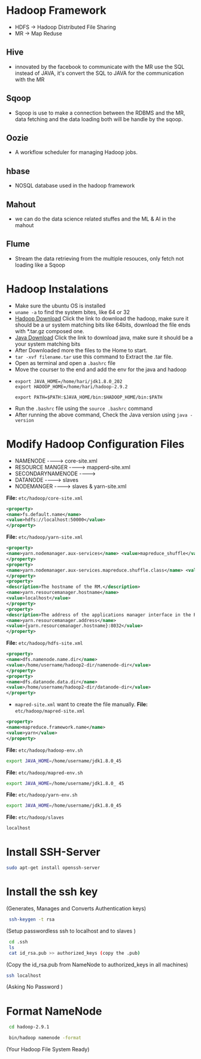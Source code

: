# Hadoop Framework
  - HDFS -> Hadoop Distributed File Sharing
  - MR -> Map Reduse


## Hive
 - innovated by the facebook to communicate with the MR use the SQL instead of JAVA, it's convert the SQL to JAVA for the communication with the MR

## Sqoop
 - Sqoop is use to make a connection between the RDBMS and the MR, data fetching and the data loading both will be handle by the sqoop.

## Oozie
 - A workflow scheduler for managing Hadoop jobs.

## hbase
 - NOSQL database used in the hadoop framework

## Mahout
 - we can do the data science related stuffes and the ML & AI in the mahout

## Flume
 - Stream the data retrieving from the multiple resouces, only fetch not loading like a Sqoop

# Hadoop Instalations

  - Make sure the ubuntu OS is installed
  - ``` uname -a ``` to find the system bites, like 64 or 32
  - [Hadoop Download](https://archive.apache.org/dist/hadoop/common/hadoop-2.9.2/) Click the link to download the hadoop, make sure it should be a ur system matching bits like 64bits, download the file ends with *.tar.gz composed one.  
  - [Java Download](https://www.oracle.com/in/java/technologies/javase/javase8-archive-downloads.html) Click the link to download java, make sure it should be a your system matching bits
  - After Downloaded more the files to the Home to start.
  - ```tar -xvf filename.tar``` use this command to Extract the .tar file.
  - Open as terminal and open a ```.bashrc``` file
  - Move the courser to the end and add the env for the java and hadoop
  - ```
    export JAVA_HOME=/home/hari/jdk1.8.0_202
    export HADOOP_HOME=/home/hari/hadoop-2.9.2

    export PATH=$PATH:$JAVA_HOME/bin:$HADOOP_HOME/bin:$PATH
    ```
  - Run the ```.bashrc``` file using the ```source .bashrc``` command
  - After running the above command, Check the Java version using ```java -version```

# Modify Hadoop Configuration Files
  - NAMENODE ----> core-site.xml
  - RESOURCE MANGER ----> mapperd-site.xml
  - SECONDARYNAMENODE ---->
  - DATANODE ----> slaves
  - NODEMANGER ----> slaves & yarn-site.xml

**File:** `etc/hadoop/core-site.xml`
```xml
<property>
<name>fs.default.name</name>
<value>hdfs://localhost:50000</value>
</property>
```

**File:** `etc/hadoop/yarn-site.xml`
```xml
<property>
<name>yarn.nodemanager.aux-services</name> <value>mapreduce_shuffle</value>
</property>
<property>
<name>yarn.nodemanager.aux-services.mapreduce.shuffle.class</name> <value>org.apache.hadoop.mapred.ShuffleHandler</value>
</property>
<property>
<description>The hostname of the RM.</description>
<name>yarn.resourcemanager.hostname</name>
<value>localhost</value>
</property>
<property>
<description>The address of the applications manager interface in the RM.</description>
<name>yarn.resourcemanager.address</name>
<value>{yarn.resourcemanager.hostname}:8032</value>
</property>
```
**File:** `etc/hadoop/hdfs-site.xml`
```xml
<property>
<name>dfs.namenode.name.dir</name>
<value>/home/username/hadoop2-dir/namenode-dir</value>
</property>
<property>
<name>dfs.datanode.data.dir</name>
<value>/home/username/hadoop2-dir/datanode-dir</value>
</property>
```

   - ```mapred-site.xml``` want to create the file manually.
**File:** `etc/hadoop/mapred-site.xml`
```xml
<property>
<name>mapreduce.framework.name</name>
<value>yarn</value>
</property>
```

**File:** `etc/hadoop/hadoop-env.sh`
```sh
export JAVA_HOME=/home/username/jdk1.8.0_45
```

**File:** `etc/hadoop/mapred-env.sh`
```sh
export JAVA_HOME=/home/username/jdk1.8.0_ 45
```

**File:** `etc/hadoop/yarn-env.sh`
```sh
export JAVA_HOME=/home/username/jdk1.8.0_45
```
**File:** `etc/hadoop/slaves`
```
localhost
```
# Install SSH-Server
```sh
sudo apt-get install openssh-server
```
# Install the ssh key
(Generates, Manages and Converts Authentication keys)
```sh
 ssh-keygen -t rsa
```
(Setup passwordless ssh to localhost and to slaves )
```sh
 cd .ssh
 ls
 cat id_rsa.pub >> authorized_keys (copy the .pub)
```
(Copy the id_rsa.pub from NameNode to authorized_keys in all machines)
```sh
ssh localhost
```
(Asking No Password )

# Format NameNode
```sh
 cd hadoop-2.9.1
```
```sh
 bin/hadoop namenode -format
```
 (Your Hadoop File System Ready)
